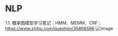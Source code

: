 # NLP
1.1.	概率图模型学习笔记：HMM、MEMM、CRF：https://www.zhihu.com/question/35866596
![image](https://github.com/MengheYu/NLP.wiki.git)
